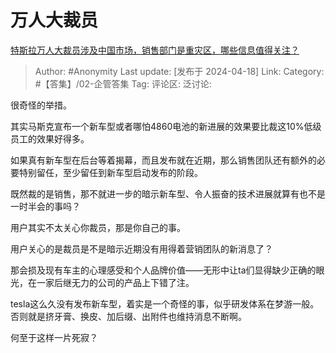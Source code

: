 # 万人大裁员
[特斯拉万人大裁员涉及中国市场，销售部门是重灾区，哪些信息值得关注？](https://www.zhihu.com/question/653235205/answer/3469693679)

> Author: #Anonymity
> Last update: [发布于 2024-04-18]
> Link:
> Category: #【答集】/02-企管答集 
> Tag: 
> 评论区:
> 泛讨论:

很奇怪的举措。

其实马斯克宣布一个新车型或者哪怕4860电池的新进展的效果要比裁这10%低级员工的效果好得多。

如果真有新车型在后台等着揭幕，而且发布就在近期，那么销售团队还有额外的必要特别留任，至少留任到新车型启动发布的阶段。

既然裁的是销售，那不就进一步的暗示新车型、令人振奋的技术进展就算有也不是一时半会的事吗？

用户其实不太关心你裁员，那是你自己的事。

用户关心的是裁员是不是暗示近期没有用得着营销团队的新消息了？

那会损及现有车主的心理感受和个人品牌价值——无形中让ta们显得缺少正确的眼光，在一家后继无力的公司的产品上下错了注。

tesla这么久没有发布新车型，着实是一个奇怪的事，似乎研发体系在梦游一般。否则就是挤牙膏、换皮、加后缀、出附件也维持消息不断啊。

何至于这样一片死寂？
